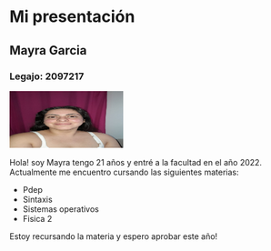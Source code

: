 # Mi presentación

## Mayra Garcia

### Legajo: 2097217

<img src="foto mia.jpg" alt="Mi foto" width="200" height="100" />

Hola! soy Mayra tengo 21 años y entré a la facultad en el año 2022. Actualmente me encuentro cursando las siguientes materias:

- Pdep
- Sintaxis
- Sistemas operativos
- Fisica 2

Estoy recursando la materia y espero aprobar este año!

